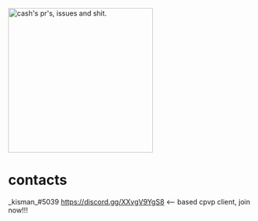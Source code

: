 <img height="295em" src="https://activity-graph.herokuapp.com/graph?username=kisman2000&theme=gruvbox" alt="cash's pr's, issues and shit.">
</a></div>

# contacts 
\_kisman_#5039
https://discord.gg/XXvgV9YgS8 <-- based cpvp client, join now!!!
